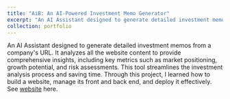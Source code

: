 ```yaml
---
title: "AiB: An AI-Powered Investment Memo Generator"
excerpt: "An AI Assistant designed to generate detailed investment memos from a company's URL  <br/><img width='660' height='415' src='/images/AiB.png'>"
collection: portfolio
---
```


An AI Assistant designed to generate detailed investment memos from a company's URL. It analyzes all the website content to provide comprehensive insights, including key metrics such as market positioning, growth potential, and risk assessments. This tool streamlines the investment analysis process and saving time.  Through this project, I learned how to build a website, manage its front and back end, and deploy it effectively. See [website](https://im-frontend-ten.vercel.app) here. 

<!-- <iframe width="560" height="315" src="https://www.youtube.com/embed/P3YZqTRIS44" frameborder="0" allowfullscreen></iframe> -->
